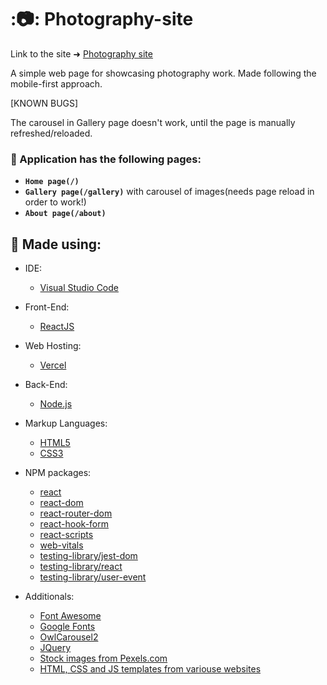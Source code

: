 # ::camera:: Photography-site

Link to the site ➜ [Photography site](https://photography-site-five.vercel.app/)


A simple web page for showcasing photography work.
Made following the mobile-first approach.


[KNOWN BUGS]

The carousel in Gallery page doesn't work, until the page is manually refreshed/reloaded.

### :scroll: Application has the following pages:
- **`Home page(/)`**
- **`Gallery page(/gallery)`** with carousel of images(needs page reload in order to work!)
- **`About page(/about)`**

🔨 Made using:
 --
 
- IDE:
  - [Visual Studio Code](https://code.visualstudio.com)
- Front-End:
  - [ReactJS](https://reactjs.org)
- Web Hosting:
  - [Vercel](https://marketplace-website-beta.vercel.app)
- Back-End:
  - [Node.js](https://nodejs.org/en)
- Markup Languages:
  - [HTML5](https://developer.mozilla.org/en-US/docs/Web/HTML)
  - [CSS3](https://developer.mozilla.org/en-US/docs/Web/CSS)
- NPM packages:
  - [react](https://www.npmjs.com/package/react)
  - [react-dom](https://www.npmjs.com/package/react-dom)
  - [react-router-dom](https://www.npmjs.com/package/react-bootstrap)
  - [react-hook-form](https://www.npmjs.com/package/react-hook-form)
  - [react-scripts](https://www.npmjs.com/package/react-scripts)
  - [web-vitals](https://www.npmjs.com/package/web-vitals)
  - [testing-library/jest-dom](https://www.npmjs.com/package/@testing-library/jest-dom)
  - [testing-library/react](https://www.npmjs.com/package/@testing-library/react)
  - [testing-library/user-event](https://www.npmjs.com/package/@testing-library/user-event)

- Additionals:
  - [Font Awesome](https://fontawesome.com)
  - [Google Fonts](https://fonts.google.com/)
  - [OwlCarousel2](https://owlcarousel2.github.io/OwlCarousel2/)
  - [JQuery](https://jquery.com/)
  - [Stock images from Pexels.com](https://www.pexels.com)
  - [HTML, CSS and JS templates from variouse websites]()


